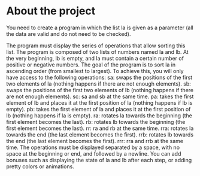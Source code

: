 # About the project

You need to create a program in which the list la is given as a parameter (all the data are valid and do not need to be checked).

The program must display the series of operations that allow sorting this list.
The program is composed of two lists of numbers named la and lb.
At the very beginning, lb is empty, and la must contain a certain number of positive or negative numbers.
The goal of the program is to sort la in ascending order (from smallest to largest).
To achieve this, you will only have access to the following operations:
sa: swaps the positions of the first two elements of la (nothing happens if there are not enough elements).
sb: swaps the positions of the first two elements of lb (nothing happens if there are not enough elements).
sc: sa and sb at the same time.
pa: takes the first element of lb and places it at the first position of la (nothing happens if lb is empty).
pb: takes the first element of la and places it at the first position of lb (nothing happens if la is empty).
ra: rotates la towards the beginning (the first element becomes the last).
rb: rotates lb towards the beginning (the first element becomes the last).
rr: ra and rb at the same time.
rra: rotates la towards the end (the last element becomes the first).
rrb: rotates lb towards the end (the last element becomes the first).
rrr: rra and rrb at the same time.
The operations must be displayed separated by a space, with no space at the beginning or end, and followed by a newline.
You can add bonuses such as displaying the state of la and lb after each step, or adding pretty colors or animations.
